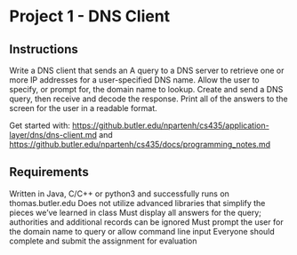 # Project 1 - DNS Client

## Instructions

Write a DNS client that sends an A query to a DNS server to retrieve one or more IP addresses for a user-specified DNS name.  Allow the user to specify, or prompt for, the domain name to lookup.  Create and send a DNS query, then receive and decode the response.  Print all of the answers to the screen for the user in a readable format.

Get started with: https://github.butler.edu/npartenh/cs435/application-layer/dns/dns-client.md and https://github.butler.edu/npartenh/cs435/docs/programming_notes.md

## Requirements

Written in Java, C/C++ or python3 and successfully runs on thomas.butler.edu
Does not utilize advanced libraries that simplify the pieces we’ve learned in class
Must display all answers for the query; authorities and additional records can be ignored
Must prompt the user for the domain name to query or allow command line input
Everyone should complete and submit the assignment for evaluation
